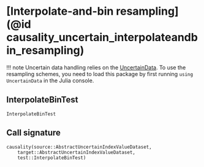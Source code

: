 # [Interpolate-and-bin resampling](@id causality_uncertain_interpolateandbin_resampling)

!!! note
    Uncertain data handling relies on the [UncertainData](https://github.com/kahaaga/UncertainData.jl).
    To use the resampling schemes, you need to load this package by first running `using UncertainData` 
    in the Julia console.

## InterpolateBinTest

```@docs
InterpolateBinTest
```

## Call signature

```@docs
causality(source::AbstractUncertainIndexValueDataset, 
    target::AbstractUncertainIndexValueDataset, 
    test::InterpolateBinTest)
```
